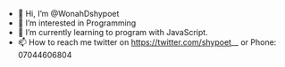 - 👋 Hi, I’m @WonahDshypoet
- 👀 I’m interested in Programming
- 🌱 I’m currently learning to program with JavaScript.
- 📫 How to reach me twitter on https://twitter.com/shypoet__ or Phone: 07044606804

<!---
WonahDshypoet/WonahDshypoet is a ✨ special ✨ repository because its `README.md` (this file) appears on your GitHub profile.
You can click the Preview link to take a look at your changes.
--->
